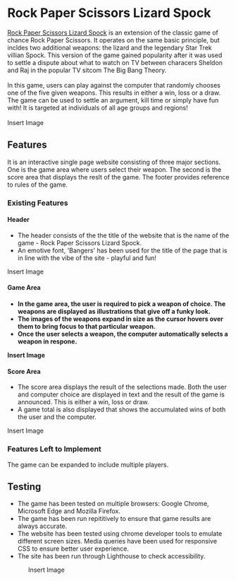# Rock Paper Scissors Lizard Spock
<a href="https://farehasi.github.io/rock-paper-scissors/" target="_blank">Rock Paper Scissors Lizard Spock</a> is an extension of the classic game of chance Rock Paper Scissors. It operates on the same basic principle, but incldes two additional weapons: the lizard and the legendary Star Trek villian Spock. This version of the game gained popularity after it was used to settle a dispute about what to watch on TV between characers Sheldon and Raj in the popular TV sitcom The Big Bang Theory.
<br>
<br>
In this game, users can play against the computer that randomly chooses one of the five given weapons. This results in either a win, loss or a draw. The game can be used to settle an argument, kill time or simply have fun with! It is targeted at individuals of all age groups and regions!
<br>
<br>
Insert Image
## Features
It is an interactive single page website consisting of three major sections. One is the game area where users select their weapon. The second is the score area that displays the reslt of the game. The footer provides reference to rules of the game. 
### Existing Features
#### Header
<ul>
<li>The header consists of the the title of the website that is the name of the game - Rock Paper Scissors Lizard Spock.</li>
<li>An emotive font, 'Bangers' has been used for the title of the page that is in line with the vibe of the site - playful and fun!</li>
</ul>
Insert Image
<h4>Game Area<h4>
<ul>
<li>In the game area, the user is required to pick a weapon of choice. The weapons are displayed as illustrations that give off a funky look.</li>
<li>The images of the weapons expand in size as the cursor hovers over them to bring focus to that particular weapon.</li>
<li>Once the user selects a weapon, the computer automatically selects a weapon in respone.</li>
</ul>
Insert Image
<h4>Score Area</h4>
<ul>
<li>The score area displays the result of the selections made. Both the user and computer choice are displayed in text and the result of the game is announced. 
 This is either a win, loss or draw.</li>
<li>A game total is also displayed that shows the accumulated wins of both the user and the computer.</li>
</ul>
Insert Image
<h3>Features Left to Implement</h3>
The game can be expanded to include multiple players.
<h2>Testing</h2>
 <ul>
  <li>The game has been tested on multiple browsers: Google Chrome, Microsoft Edge and Mozilla Firefox.</li>
  <li>The game has been run repititively to ensure that game results are always accurate.</li>
  <li>The website has been tested using chrome developer tools to emulate different screen sizes. Media queries have been used for responsive CSS to ensure better user experience.</li>
  <li>The site has been run through Lighthouse to check accessibility.</li>
 <ul>
Insert Image
 
 


